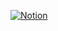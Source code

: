 [![Notion](https://your-image-url.com)](https://www.notion.so/f6aad20013564195b080ddc97f469e7f?pvs=4)
